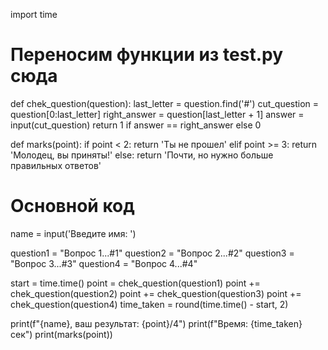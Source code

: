 import time

# Переносим функции из test.py сюда
def chek_question(question):
    last_letter = question.find('#')
    cut_question = question[0:last_letter]
    right_answer = question[last_letter + 1]
    answer = input(cut_question)
    return 1 if answer == right_answer else 0

def marks(point):
    if point < 2:
        return 'Ты не прошел'
    elif point >= 3:
        return 'Молодец, вы приняты!'
    else:
        return 'Почти, но нужно больше правильных ответов'

# Основной код
name = input('Введите имя: ')

question1 = "Вопрос 1...#1"
question2 = "Вопрос 2...#2"
question3 = "Вопрос 3...#3"
question4 = "Вопрос 4...#4"

start = time.time()
point = chek_question(question1)
point += chek_question(question2)
point += chek_question(question3)
point += chek_question(question4)
time_taken = round(time.time() - start, 2)

print(f"{name}, ваш результат: {point}/4")
print(f"Время: {time_taken} сек")
print(marks(point))
